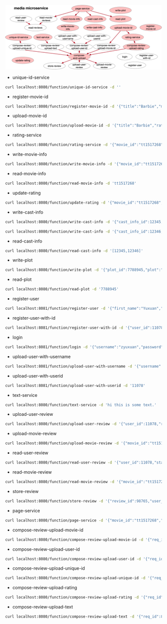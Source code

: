 ![call-graph](call-graph.png)

- unique-id-service

```bash
curl localhost:8080/function/unique-id-service -d ''
```

- register-movie-id

```bash
curl localhost:8080/function/register-movie-id -d '{"title":"Barbie","movie_id":"tt1517268"}'
```

- upload-movie-id

```bash
curl localhost:8080/function/upload-movie-id -d '{"title":"Barbie","rating": 5}'
```

- rating-service

```bash
curl localhost:8080/function/rating-service -d '{"movie_id":"tt1517268", "rating":5, "req_id":"7788945"}'
```

- write-movie-info

```bash
curl localhost:8080/function/write-movie-info -d '{"movie_id":"tt1517268","title":"Barbie","plot_id":113473,"avg_rating":"8.9","num_rating":165314,"casts":[],"thumbnail_ids":[],"photo_ids":[],"video_ids":[]}'
```

- read-movie-info

```bash
curl localhost:8080/function/read-movie-info -d 'tt1517268'
```

- update-rating

```bash
curl localhost:8080/function/update-rating -d '{"movie_id":"tt1517268","sum_uncommitted_rating":477,"num_uncommitted_rating":100}'
```

- write-cast-info

```bash
curl localhost:8080/function/write-cast-info -d '{"cast_info_id":12345,"name":"Kirk Douglas","gender":true,"intro":"Kirk Douglas was an American actor and filmmaker."}'
```

```bash
curl localhost:8080/function/write-cast-info -d '{"cast_info_id":12346,"name":"Jennifer Lawrence","gender":false,"intro":"Considered one of the most successful actresses of her generation, Lawrence was the highest-paid actress in the world in 2015 and 2016."}'
```

- read-cast-info

```bash
curl localhost:8080/function/read-cast-info -d '[12345,12346]'
```

- write-plot

```bash
curl localhost:8080/function/write-plot -d '{"plot_id":7788945,"plot":"One evening at a dance party, Barbie is suddenly stricken with worries about mortality. Overnight, she develops bad breath, cellulite, and flat feet, disrupting her routines and impairing the aura of classic perfection experienced by the Barbies. Weird Barbie, a disfigured doll, tells Barbie to find the child playing with her in the real world to cure her afflictions. Barbie follows the advice and travels to the real world, with Ken joining Barbie by stowing away in her convertible."}'
```

- read-plot

```bash
curl localhost:8080/function/read-plot -d '7788945'
```

- register-user

```bash
curl localhost:8081/function/register-user -d '{"first_name":"Yuxuan","last_name":"Zhang","username":"zyuxuan","password":"123456"}'
```

- register-user-with-id

```bash
curl localhost:8081/function/register-user-with-id -d '{"user_id":11078,"first_name":"Tom","last_name":"Wenisch","username":"twenisch","password":"12345"}'
```

- login

```bash
curl localhost:8081/function/login -d '{"username":"zyuxuan","password":"123456","secret":"idontknowwhatasecretis"}'
```

- upload-user-with-username

```bash
curl localhost:8081/function/upload-user-with-username -d '{"username":"zyuxuan"}'
```

- upload-user-with-userid

```bash
curl localhost:8081/function/upload-user-with-userid -d '11078'
```

- text-service

```bash
curl localhost:8080/function/text-service -d 'hi this is some text.'
```

- upload-user-review

```bash
curl localhost:8080/function/upload-user-review -d '{"user_id":11078,"review_id":98765,"timestamp":712389123}'
```

- upload-movie-review

```bash
curl localhost:8080/function/upload-movie-review -d '{"movie_id":"tt1517268","review_id":98765,"timestamp":712389123}'
```

- read-user-review

```bash
curl localhost:8080/function/read-user-review -d '{"user_id":11078,"start":0,"stop":1}'
```

- read-movie-review

```bash
curl localhost:8080/function/read-movie-review -d '{"movie_id":"tt1517268","start":0,"stop":1}'
```

- store-review

```bash
curl localhost:8080/function/store-review -d '{"review_id":98765,"user_id":11078,"req_id":8037,"text":"This is a good movie","movie_id":"tt1517268","rating":4,"timestamp":712389123}'
```

- page-service

```bash
curl localhost:8080/function/page-service -d '{"movie_id":"tt1517268","review_start":0,"review_stop":1}'
```

- compose-review-upload-movie-id

```bash
curl localhost:8080/function/compose-review-upload-movie-id -d '{"req_id":8037,"movie_id":"tt1517268"}'
```

- compose-review-upload-user-id

```bash
curl localhost:8080/function/compose-review-upload-user-id -d '{"req_id":8037,"user_id":11078}'
```

- compose-review-upload-unique-id

```bash
curl localhost:8080/function/compose-review-upload-unique-id -d '{"req_id":8037,"review_id":98765}'
```

- compose-review-upload-rating

```bash
curl localhost:8080/function/compose-review-upload-rating -d '{"req_id":8037,"rating":4}'
```

- compose-review-upload-text

```bash
curl localhost:8080/function/compose-review-upload-text -d '{"req_id":8037,"text":"This is a good movie"}'
```
